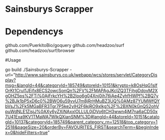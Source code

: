 # Sainsburys Scrapper

# Dependencys
github.com/PuerkitoBio/goquery
github.com/headzoo/surf
github.com/headzoo/surf/browser

#Usage

go build
./Sainsburys-Scrapper -url="http://www.sainsburys.co.uk/webapp/wcs/stores/servlet/CategoryDisplay?msg=&langId=44&categoryId=185749&storeId=10151&krypto=k8OsHqG1slfOrKt1CruI1JEjfx8ECS2owcSonQn%2FV%2FMAPAgJKcIZQ3TFjhgDdovM2XgOHZ5ps%2FTi%0AjFrkcYH%2B2Ioo6g04Xnj0ih76jAe4ZyhfHWPf%2BQ7y%2BJk1bP5xD6c0%2BWO6u59vvU7m8jRrHMuBZ3UQ%0AMz87YUMWfQYbVsJ%2Fk5MGaBFR3Tgr7P5ke2yIH2F6kjRO9xIkg%2F%2BXN0kGnQS2ohVpuWdNLE1ZisjJ%0AXy6yZXiNAxxlOLLUL0jDVo6tCH3wwn4jM7na6aCD50x7U41Exa9KV1TMaWA7WlkQXianSNM%3D#langId=44&storeId=10151&catalogId=10137&categoryId=185749&parent_category_rn=12518&top_category=12518&pageSize=20&orderBy=FAVOURITES_FIRST&searchTerm=&beginIndex=0&hideFilters=true"